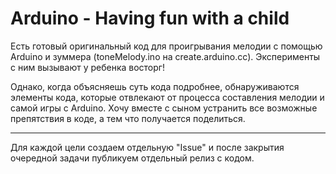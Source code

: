 # Arduino - Having fun with a child

Есть готовый оригинальный код для проигрывания мелодии с помощью Arduino и зуммера (toneMelody.ino на create.arduino.cc).
Эксперименты с ним вызывают у ребенка восторг!

Однако, когда объясняешь суть кода подробнее, обнаруживаются элементы кода, которые отвлекают от процесса составления мелодии и самой игры с Arduino.
Хочу вместе с сыном устранить все возможные препятствия в коде, а тем что получается поделиться.

***
Для каждой цели создаем отдельную "Issue" и после закрытия очередной задачи публикуем отдельный релиз с кодом.
